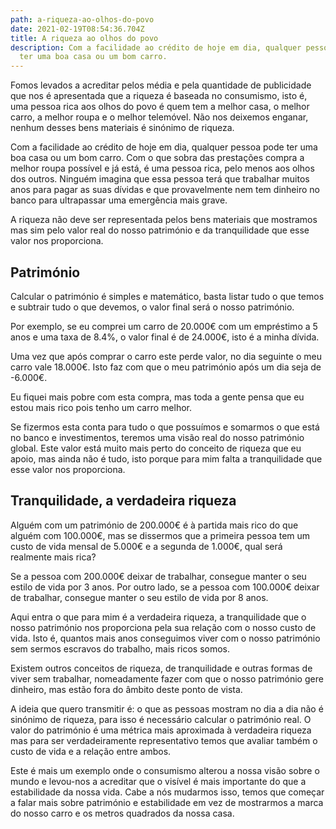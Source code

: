 ```yaml
---
path: a-riqueza-ao-olhos-do-povo
date: 2021-02-19T08:54:36.704Z
title: A riqueza ao olhos do povo
description: Com a facilidade ao crédito de hoje em dia, qualquer pessoa pode
  ter uma boa casa ou um bom carro.
---
```


Fomos levados a acreditar pelos média e pela quantidade de publicidade que nos é apresentada que a riqueza é baseada no consumismo, isto é, uma pessoa rica aos olhos do povo é quem tem a melhor casa, o melhor carro, a melhor roupa e o melhor telemóvel. Não nos deixemos enganar, nenhum desses bens materiais é sinónimo de riqueza.

Com a facilidade ao crédito de hoje em dia, qualquer pessoa pode ter uma boa casa ou um bom carro. Com o que sobra das prestações compra a melhor roupa possível e já está, é uma pessoa rica, pelo menos aos olhos dos outros. Ninguém imagina que essa pessoa terá que trabalhar muitos anos para pagar as suas dívidas e que provavelmente nem tem dinheiro no banco para ultrapassar uma emergência mais grave.

A riqueza não deve ser representada pelos bens materiais que mostramos mas sim pelo valor real do nosso património e da tranquilidade que esse valor nos proporciona.

## Património

Calcular o património é simples e matemático, basta listar tudo o que temos e subtrair tudo o que devemos, o valor final será o nosso património.

Por exemplo, se eu comprei um carro de 20.000€ com um empréstimo a 5 anos e uma taxa de 8.4%, o valor final é de 24.000€, isto é a minha dívida.

Uma vez que após comprar o carro este perde valor, no dia seguinte o meu carro vale 18.000€. Isto faz com que o meu património após um dia seja de -6.000€.

Eu fiquei mais pobre com esta compra, mas toda a gente pensa que eu estou mais rico pois tenho um carro melhor.

Se fizermos esta conta para tudo o que possuímos e somarmos o que está no banco e investimentos, teremos uma visão real do nosso património global. Este valor está muito mais perto do conceito de riqueza que eu apoio, mas ainda não é tudo, isto porque para mim falta a tranquilidade que esse valor nos proporciona.

## Tranquilidade, a verdadeira riqueza

Alguém com um património de 200.000€ é à partida mais rico do que alguém com 100.000€, mas se dissermos que a primeira pessoa tem um custo de vida mensal de 5.000€ e a segunda de 1.000€, qual será realmente mais rica?

Se a pessoa com 200.000€ deixar de trabalhar, consegue manter o seu estilo de vida por 3 anos. Por outro lado, se a pessoa com 100.000€ deixar de trabalhar, consegue manter o seu estilo de vida por 8 anos.

Aqui entra o que para mim é a verdadeira riqueza, a tranquilidade que o nosso património nos proporciona pela sua relação com o nosso custo de vida. Isto é, quantos mais anos conseguimos viver com o nosso património sem sermos escravos do trabalho, mais ricos somos.

Existem outros conceitos de riqueza, de tranquilidade e outras formas de viver sem trabalhar, nomeadamente fazer com que o nosso património gere dinheiro, mas estão fora do âmbito deste ponto de vista.

A ideia que quero transmitir é: o que as pessoas mostram no dia a dia não é sinónimo de riqueza, para isso é necessário calcular o património real. O valor do património é uma métrica mais aproximada à verdadeira riqueza mas para ser verdadeiramente representativo temos que avaliar também o custo de vida e a relação entre ambos.

Este é mais um exemplo onde o consumismo alterou a nossa visão sobre o mundo e levou-nos a acreditar que o visível é mais importante do que a estabilidade da nossa vida. Cabe a nós mudarmos isso, temos que começar a falar mais sobre património e estabilidade em vez de mostrarmos a marca do nosso carro e os metros quadrados da nossa casa.
